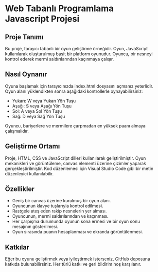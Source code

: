 # Web Tabanlı Programlama Javascript Projesi

## Proje Tanımı
Bu proje, tarayıcı tabanlı bir oyun geliştirme örneğidir. Oyun, JavaScript kullanılarak oluşturulmuş basit bir platform oyunudur. Oyuncu, bir nesneyi kontrol ederek mermi saldırılarından kaçınmaya çalışır.

## Nasıl Oynanır
Oyuna başlamak için tarayıcınızda index.html dosyasını açmanız yeterlidir. Oyun alanı yüklendikten sonra aşağıdaki kontrollerle oynayabilirsiniz:

- Yukarı: W veya Yukarı Yön Tuşu
- Aşağı: S veya Aşağı Yön Tuşu
- Sol: A veya Sol Yön Tuşu
- Sağ: D veya Sağ Yön Tuşu

Oyuncu, bariyerlere ve mermilere çarpmadan en yüksek puanı almaya çalışmalıdır.

## Geliştirme Ortamı
Proje, HTML, CSS ve JavaScript dilleri kullanılarak geliştirilmiştir. Oyun mekanikleri ve görüntüleme, canvas elementi üzerine çizimler yaparak gerçekleştirilmiştir. Kod düzenlemesi için Visual Studio Code gibi bir metin düzenleyici kullanılabilir.

## Özellikler
- Geniş bir canvas üzerine kurulmuş bir oyun alanı.
- Oyuncunun klavye tuşlarıyla kontrol edilmesi.
- Rastgele ateş eden rakip nesnelerin yer alması.
- Oyuncunun, mermi saldırılarından ve kaçınması.
- Her çarpışma durumunda oyunun sona ermesi ve bir oyun sonu mesajının gösterilmesi.
- Oyun sırasında puanın hesaplanması ve ekranda görüntülenmesi.

## Katkılar
Eğer bu oyunu geliştirmek veya iyileştirmek isterseniz, GitHub deposuna katkıda bulunabilirsiniz. Her türlü katkı ve geri bildirim hoş karşılanır.
